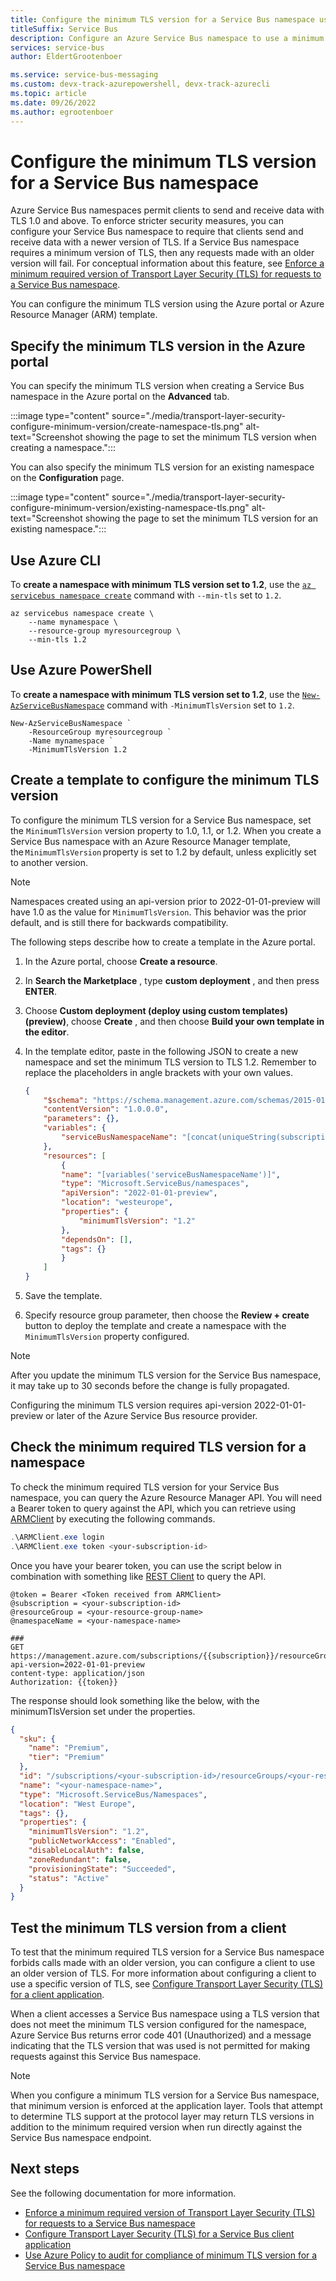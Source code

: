 ```yaml
---
title: Configure the minimum TLS version for a Service Bus namespace using ARM
titleSuffix: Service Bus
description: Configure an Azure Service Bus namespace to use a minimum version of Transport Layer Security (TLS).
services: service-bus
author: EldertGrootenboer

ms.service: service-bus-messaging
ms.custom: devx-track-azurepowershell, devx-track-azurecli
ms.topic: article
ms.date: 09/26/2022
ms.author: egrootenboer
---
```


# Configure the minimum TLS version for a Service Bus namespace

Azure Service Bus namespaces permit clients to send and receive data with TLS 1.0 and above. To enforce stricter security measures, you can configure your Service Bus namespace to require that clients send and receive data with a newer version of TLS. If a Service Bus namespace requires a minimum version of TLS, then any requests made with an older version will fail. For conceptual information about this feature, see [Enforce a minimum required version of Transport Layer Security (TLS) for requests to a Service Bus namespace](transport-layer-security-enforce-minimum-version.md).

You can configure the minimum TLS version using the Azure portal or Azure Resource Manager (ARM) template. 

## Specify the minimum TLS version in the Azure portal
You can specify the minimum TLS version when creating a Service Bus namespace in the Azure portal on the **Advanced** tab. 

:::image type="content" source="./media/transport-layer-security-configure-minimum-version/create-namespace-tls.png" alt-text="Screenshot showing the page to set the minimum TLS version when creating a namespace.":::

You can also specify the minimum TLS version for an existing namespace on the **Configuration** page.

:::image type="content" source="./media/transport-layer-security-configure-minimum-version/existing-namespace-tls.png" alt-text="Screenshot showing the page to set the minimum TLS version for an existing namespace.":::

## Use Azure CLI
To **create a namespace with minimum TLS version set to 1.2**, use the [`az servicebus namespace create`](/cli/azure/servicebus/namespace#az-servicebus-namespace-create) command with `--min-tls` set to `1.2`.

```azurecli-interactive
az servicebus namespace create \
    --name mynamespace \
    --resource-group myresourcegroup \
    --min-tls 1.2
```

## Use Azure PowerShell
To **create a namespace with minimum TLS version set to 1.2**, use the [`New-AzServiceBusNamespace`](/powershell/module/az.servicebus/new-azservicebusnamespace) command with `-MinimumTlsVersion` set to `1.2`. 

```azurepowershell-interactive
New-AzServiceBusNamespace `
    -ResourceGroup myresourcegroup `
    -Name mynamespace `
    -MinimumTlsVersion 1.2
```


## Create a template to configure the minimum TLS version
To configure the minimum TLS version for a Service Bus namespace, set the  `MinimumTlsVersion`  version property to 1.0, 1.1, or 1.2. When you create a Service Bus namespace with an Azure Resource Manager template, the `MinimumTlsVersion` property is set to 1.2 by default, unless explicitly set to another version.

> [!NOTE]
> Namespaces created using an api-version prior to 2022-01-01-preview will have 1.0 as the value for `MinimumTlsVersion`. This behavior was the prior default, and is still there for backwards compatibility.

The following steps describe how to create a template in the Azure portal.

1. In the Azure portal, choose  **Create a resource**.
2. In  **Search the Marketplace** , type  **custom deployment** , and then press  **ENTER**.
3. Choose **Custom deployment (deploy using custom templates) (preview)**, choose  **Create** , and then choose  **Build your own template in the editor**.
4. In the template editor, paste in the following JSON to create a new namespace and set the minimum TLS version to TLS 1.2. Remember to replace the placeholders in angle brackets with your own values.

    ```json
    {
        "$schema": "https://schema.management.azure.com/schemas/2015-01-01/deploymentTemplate.json#",
        "contentVersion": "1.0.0.0",
        "parameters": {},
        "variables": {
            "serviceBusNamespaceName": "[concat(uniqueString(subscription().subscriptionId), 'tls')]"
        },
        "resources": [
            {
            "name": "[variables('serviceBusNamespaceName')]",
            "type": "Microsoft.ServiceBus/namespaces",
            "apiVersion": "2022-01-01-preview",
            "location": "westeurope",
            "properties": {
                "minimumTlsVersion": "1.2"
            },
            "dependsOn": [],
            "tags": {}
            }
        ]
    }
    ```

5. Save the template.
6. Specify resource group parameter, then choose the  **Review + create**  button to deploy the template and create a namespace with the  `MinimumTlsVersion`  property configured.

> [!NOTE]
> After you update the minimum TLS version for the Service Bus namespace, it may take up to 30 seconds before the change is fully propagated.

Configuring the minimum TLS version requires api-version 2022-01-01-preview or later of the Azure Service Bus resource provider.

## Check the minimum required TLS version for a namespace

To check the minimum required TLS version for your Service Bus namespace, you can query the Azure Resource Manager API. You will need a Bearer token to query against the API, which you can retrieve using [ARMClient](https://github.com/projectkudu/ARMClient) by executing the following commands.

```powershell
.\ARMClient.exe login
.\ARMClient.exe token <your-subscription-id>
```

Once you have your bearer token, you can use the script below in combination with something like [REST Client](https://marketplace.visualstudio.com/items?itemName=humao.rest-client) to query the API.

```http
@token = Bearer <Token received from ARMClient>
@subscription = <your-subscription-id>
@resourceGroup = <your-resource-group-name>
@namespaceName = <your-namespace-name>

###
GET https://management.azure.com/subscriptions/{{subscription}}/resourceGroups/{{resourceGroup}}/providers/Microsoft.ServiceBus/namespaces/{{namespaceName}}?api-version=2022-01-01-preview
content-type: application/json
Authorization: {{token}}
```

The response should look something like the below, with the minimumTlsVersion set under the properties.

```json
{
  "sku": {
    "name": "Premium",
    "tier": "Premium"
  },
  "id": "/subscriptions/<your-subscription-id>/resourceGroups/<your-resource-group-name>/providers/Microsoft.ServiceBus/namespaces/<your-namespace-name>",
  "name": "<your-namespace-name>",
  "type": "Microsoft.ServiceBus/Namespaces",
  "location": "West Europe",
  "tags": {},
  "properties": {
    "minimumTlsVersion": "1.2",
    "publicNetworkAccess": "Enabled",
    "disableLocalAuth": false,
    "zoneRedundant": false,
    "provisioningState": "Succeeded",
    "status": "Active"
  }
}
```

## Test the minimum TLS version from a client

To test that the minimum required TLS version for a Service Bus namespace forbids calls made with an older version, you can configure a client to use an older version of TLS. For more information about configuring a client to use a specific version of TLS, see [Configure Transport Layer Security (TLS) for a client application](transport-layer-security-configure-client-version.md).

When a client accesses a Service Bus namespace using a TLS version that does not meet the minimum TLS version configured for the namespace, Azure Service Bus returns error code 401 (Unauthorized) and a message indicating that the TLS version that was used is not permitted for making requests against this Service Bus namespace.

> [!NOTE]
> When you configure a minimum TLS version for a Service Bus namespace, that minimum version is enforced at the application layer. Tools that attempt to determine TLS support at the protocol layer may return TLS versions in addition to the minimum required version when run directly against the Service Bus namespace endpoint.

## Next steps

See the following documentation for more information.

- [Enforce a minimum required version of Transport Layer Security (TLS) for requests to a Service Bus namespace](transport-layer-security-enforce-minimum-version.md)
- [Configure Transport Layer Security (TLS) for a Service Bus client application](transport-layer-security-configure-client-version.md)
- [Use Azure Policy to audit for compliance of minimum TLS version for a Service Bus namespace](transport-layer-security-audit-minimum-version.md)
